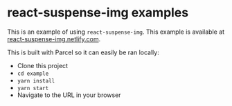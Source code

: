 # react-suspense-img examples

This is an example of using `react-suspense-img`. This example is available at 
[react-suspense-img.netlify.com](https://react-suspense-img.netlify.com/).

This is built with Parcel so it can easily be ran locally:

- Clone this project
- `cd example`
- `yarn install`
- `yarn start`
- Navigate to the URL in your browser
